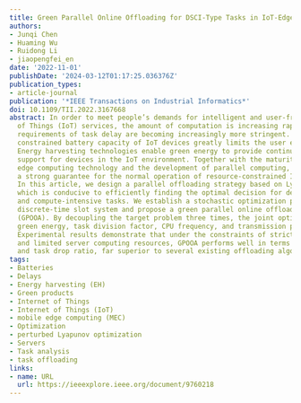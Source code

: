 ```yaml
---
title: Green Parallel Online Offloading for DSCI-Type Tasks in IoT-Edge Systems
authors:
- Junqi Chen
- Huaming Wu
- Ruidong Li
- jiaopengfei_en
date: '2022-11-01'
publishDate: '2024-03-12T01:17:25.036376Z'
publication_types:
- article-journal
publication: '*IEEE Transactions on Industrial Informatics*'
doi: 10.1109/TII.2022.3167668
abstract: In order to meet people’s demands for intelligent and user-friendly Internet
  of Things (IoT) services, the amount of computation is increasing rapidly and the
  requirements of task delay are becoming increasingly more stringent. However, the
  constrained battery capacity of IoT devices greatly limits the user experience.
  Energy harvesting technologies enable green energy to provide continuous energy
  support for devices in the IoT environment. Together with the maturity of the mobile
  edge computing technology and the development of parallel computing, it provides
  a strong guarantee for the normal operation of resource-constrained IoT devices.
  In this article, we design a parallel offloading strategy based on Lyapunov optimization,
  which is conducive to efficiently finding the optimal decision for delay-sensitive
  and compute-intensive tasks. We establish a stochastic optimization problem on a
  discrete-time slot system and propose a green parallel online offloading algorithm
  (GPOOA). By decoupling the target problem three times, the joint optimization of
  green energy, task division factor, CPU frequency, and transmission power is realized.
  Experimental results demonstrate that under the constraints of strict task deadlines
  and limited server computing resources, GPOOA performs well in terms of system cost
  and task drop ratio, far superior to several existing offloading algorithms.
tags:
- Batteries
- Delays
- Energy harvesting (EH)
- Green products
- Internet of Things
- Internet of Things (IoT)
- mobile edge computing (MEC)
- Optimization
- perturbed Lyapunov optimization
- Servers
- Task analysis
- task offloading
links:
- name: URL
  url: https://ieeexplore.ieee.org/document/9760218
---
```


